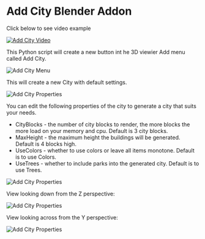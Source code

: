 # Add City Blender Addon

Click below to see video example

[![Add City Video](https://img.youtube.com/vi/jcGWrFqz5PI/0.jpg)](https://www.youtube.com/watch?v=jcGWrFqz5PI)

This Python script will create a new button int he 3D viewier Add menu called Add City.

![Add City Menu](/references/add-city-menu.png)

This will create a new City with default settings.

![Add City Properties](/references/add-city-perspective.png)

You can edit the following properties of the city to generate a city that suits your needs.

* CityBlocks - the number of city blocks to render, the more blocks the more load on your memory and cpu. Default is 3 city blocks.
* MaxHeight - the maximum height the buildings will be generated. Default is 4 blocks high.
* UseColors - whether to use colors or leave all items monotone. Default is to use Colors. 
* UseTrees - whether to include parks into the generated city. Default is to use Trees.



![Add City Properties](/references/add-city-properties.png)

View looking down from the Z perspective:

![Add City Properties](/references/add-city-z.png)

View looking across from the Y perspective:

![Add City Properties](/references/add-city-y.png)